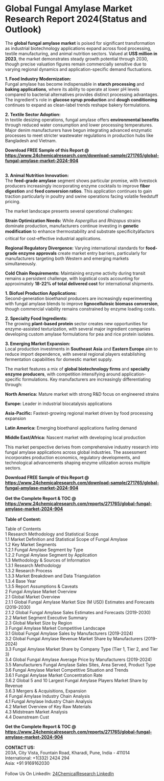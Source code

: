 <h1>Global Fungal Amylase Market Research Report 2024(Status and Outlook)</h1><p>The <strong>global fungal amylase market</strong> is poised for significant transformation as industrial biotechnology applications expand across food processing, textile manufacturing, and animal nutrition sectors. Valued at <strong>US$ million in 2023</strong>, the market demonstrates steady growth potential through 2030, though precise valuation figures remain commercially sensitive due to varying regional dynamics and application-specific demand fluctuations.</p><p><strong>1. Food Industry Modernization:</strong><br>
Fungal amylase has become indispensable in <strong>starch processing</strong> and <strong>baking applications</strong>, where its ability to operate at lower pH levels compared to bacterial alternatives provides distinct processing advantages. The ingredient's role in <strong>glucose syrup production</strong> and <strong>dough conditioning</strong> continues to expand as clean-label trends reshape bakery formulations.</p><p><strong>2. Textile Sector Adoption:</strong><br>
In textile desizing operations, fungal amylase offers <strong>environmental benefits</strong> through reduced water consumption and lower processing temperatures. Major denim manufacturers have begun integrating advanced enzymatic processes to meet stricter wastewater regulations in production hubs like Bangladesh and Vietnam.</p><div><b>Download FREE Sample of this Report @ 
            <a href="https://www.24chemicalresearch.com/download-sample/271765/global-fungal-amylase-market-2024-904">
            https://www.24chemicalresearch.com/download-sample/271765/global-fungal-amylase-market-2024-904</a></b></div><br><p><strong>3. Animal Nutrition Innovation:</strong><br>
The <strong>feed-grade amylase</strong> segment shows particular promise, with livestock producers increasingly incorporating enzyme cocktails to improve <strong>fiber digestion</strong> and <strong>feed conversion ratios</strong>. This application continues to gain traction particularly in poultry and swine operations facing volatile feedstuff pricing.</p><p>The market landscape presents several operational challenges:</p><p><strong>Strain Optimization Needs:</strong> While <em>Aspergillus</em> and <em>Rhizopus</em> strains dominate production, manufacturers continue investing in <strong>genetic modification</strong> to enhance thermostability and substrate specificityâfactors critical for cost-effective industrial applications.</p><p><strong>Regional Regulatory Divergence:</strong> Varying international standards for <strong>food-grade enzyme approvals</strong> create market entry barriers, particularly for manufacturers targeting both Western and emerging markets simultaneously.</p><p><strong>Cold Chain Requirements:</strong> Maintaining enzyme activity during transit remains a persistent challenge, with logistical costs accounting for approximately <strong>18-22% of total delivered cost</strong> for international shipments.</p><p><strong>1. Biofuel Production Applications:</strong><br>
Second-generation bioethanol producers are increasingly experimenting with fungal amylase blends to improve <strong>lignocellulosic biomass conversion</strong>, though commercial viability remains constrained by enzyme loading costs.</p><p><strong>2. Specialty Food Ingredients:</strong><br>
The growing <strong>plant-based protein</strong> sector creates new opportunities for enzyme-assisted texturization, with several major ingredient companies developing custom amylase formulations for pea and rice protein isolates.</p><p><strong>3. Emerging Market Expansion:</strong><br>
Local production investments in <strong>Southeast Asia</strong> and <strong>Eastern Europe</strong> aim to reduce import dependence, with several regional players establishing fermentation capabilities for domestic market supply.</p><p>The market features a mix of <strong>global biotechnology firms</strong> and <strong>specialty enzyme producers</strong>, with competition intensifying around application-specific formulations. Key manufacturers are increasingly differentiating through:</p><p><strong>North America:</strong> Mature market with strong R&amp;D focus on engineered strains</p><p><strong>Europe:</strong> Leader in industrial biocatalysis applications</p><p><strong>Asia-Pacific:</strong> Fastest-growing regional market driven by food processing expansion</p><p><strong>Latin America:</strong> Emerging bioethanol applications fueling demand</p><p><strong>Middle East/Africa:</strong> Nascent market with developing local production</p><p>This market perspective derives from comprehensive industry research into fungal amylase applications across global industries. The assessment incorporates production economics, regulatory developments, and technological advancements shaping enzyme utilization across multiple sectors.</p><div><b>Download FREE Sample of this Report @ 
            <a href="https://www.24chemicalresearch.com/download-sample/271765/global-fungal-amylase-market-2024-904">
            https://www.24chemicalresearch.com/download-sample/271765/global-fungal-amylase-market-2024-904</a></b></div><br><div><b>Get the Complete Report & TOC @ 
            <a href="https://www.24chemicalresearch.com/reports/271765/global-fungal-amylase-market-2024-904">
            https://www.24chemicalresearch.com/reports/271765/global-fungal-amylase-market-2024-904</a></b></div><br>
            <b>Table of Content:</b><p>Table of Contents<br />
1 Research Methodology and Statistical Scope<br />
1.1 Market Definition and Statistical Scope of Fungal Amylase<br />
1.2 Key Market Segments<br />
1.2.1 Fungal Amylase Segment by Type<br />
1.2.2 Fungal Amylase Segment by Application<br />
1.3 Methodology & Sources of Information<br />
1.3.1 Research Methodology<br />
1.3.2 Research Process<br />
1.3.3 Market Breakdown and Data Triangulation<br />
1.3.4 Base Year<br />
1.3.5 Report Assumptions & Caveats<br />
2 Fungal Amylase Market Overview<br />
2.1 Global Market Overview<br />
2.1.1 Global Fungal Amylase Market Size (M USD) Estimates and Forecasts (2019-2030)<br />
2.1.2 Global Fungal Amylase Sales Estimates and Forecasts (2019-2030)<br />
2.2 Market Segment Executive Summary<br />
2.3 Global Market Size by Region<br />
3 Fungal Amylase Market Competitive Landscape<br />
3.1 Global Fungal Amylase Sales by Manufacturers (2019-2024)<br />
3.2 Global Fungal Amylase Revenue Market Share by Manufacturers (2019-2024)<br />
3.3 Fungal Amylase Market Share by Company Type (Tier 1, Tier 2, and Tier 3)<br />
3.4 Global Fungal Amylase Average Price by Manufacturers (2019-2024)<br />
3.5 Manufacturers Fungal Amylase Sales Sites, Area Served, Product Type<br />
3.6 Fungal Amylase Market Competitive Situation and Trends<br />
3.6.1 Fungal Amylase Market Concentration Rate<br />
3.6.2 Global 5 and 10 Largest Fungal Amylase Players Market Share by Revenue<br />
3.6.3 Mergers & Acquisitions, Expansion<br />
4 Fungal Amylase Industry Chain Analysis<br />
4.1 Fungal Amylase Industry Chain Analysis<br />
4.2 Market Overview of Key Raw Materials<br />
4.3 Midstream Market Analysis<br />
4.4 Downstream Cust</p><div><b>Get the Complete Report & TOC @ 
            <a href="https://www.24chemicalresearch.com/reports/271765/global-fungal-amylase-market-2024-904">
            https://www.24chemicalresearch.com/reports/271765/global-fungal-amylase-market-2024-904</a></b></div><br><b>CONTACT US:</b><br>
            203A, City Vista, Fountain Road, Kharadi, Pune, India - 411014<br>
            International: +1(332) 2424 294<br>
            Asia: +91 9169162030 <br><br>
            Follow Us On LinkedIn: <a href="https://www.linkedin.com/company/24chemicalresearch/">24ChemicalResearch LinkedIn</a>